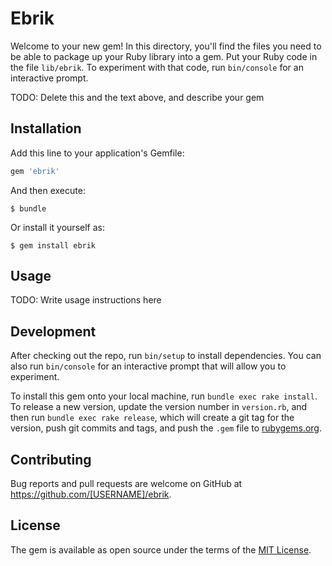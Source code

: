 # Ebrik

Welcome to your new gem! In this directory, you'll find the files you need to be able to package up your Ruby library into a gem. Put your Ruby code in the file `lib/ebrik`. To experiment with that code, run `bin/console` for an interactive prompt.

TODO: Delete this and the text above, and describe your gem

## Installation

Add this line to your application's Gemfile:

```ruby
gem 'ebrik'
```

And then execute:

    $ bundle

Or install it yourself as:

    $ gem install ebrik

## Usage

TODO: Write usage instructions here

## Development

After checking out the repo, run `bin/setup` to install dependencies. You can also run `bin/console` for an interactive prompt that will allow you to experiment.

To install this gem onto your local machine, run `bundle exec rake install`. To release a new version, update the version number in `version.rb`, and then run `bundle exec rake release`, which will create a git tag for the version, push git commits and tags, and push the `.gem` file to [rubygems.org](https://rubygems.org).

## Contributing

Bug reports and pull requests are welcome on GitHub at https://github.com/[USERNAME]/ebrik.

## License

The gem is available as open source under the terms of the [MIT License](https://opensource.org/licenses/MIT).
